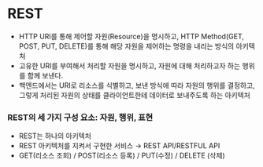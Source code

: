 # REST
* HTTP URI를 통해 제어할 자원(Resource)을 명시하고, HTTP Method(GET, POST, PUT, DELETE)를 통해 해당 자원을 제어하는 명령을 내리는 방식의 아키텍처  
* 고유한 URI를 부여해서 처리할 자원을 명시하고, 자원에 대해 처리하고자 하는 행위를 함께 보낸다.  
* 백엔드에서는 URI로 리소스를 식별하고, 보낸 방식에 따라 자원의 행위를 결정하고, 그렇게 처리된 자원의 상태를 클라이언트한테 데이터로 보내주도록 하는 아키텍처  


### REST의 세 가지 구성 요소: 자원, 행위, 표현  
- REST는 하나의 아키텍처
- REST 아키텍처를 지켜서 구현한 서비스 → REST API/RESTFUL API
- GET(리소스 조회) / POST(리소스 등록) / PUT(수정) / DELETE (삭제)
